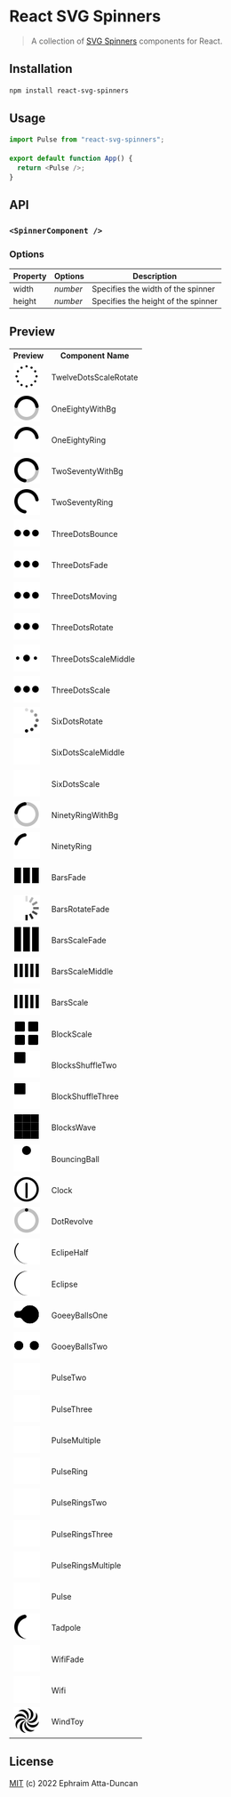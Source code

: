 # React SVG Spinners

> A collection of [SVG Spinners](https://github.com/n3r4zzurr0/svg-spinners) components for React.

## Installation

```sh
npm install react-svg-spinners
```

## Usage

```js
import Pulse from "react-svg-spinners";

export default function App() {
  return <Pulse />;
}
```

## API

### `<SpinnerComponent />`

### Options

| Property | Options  | Description                         |
| -------- | -------- | ----------------------------------- |
| width    | _number_ | Specifies the width of the spinner  |
| height   | _number_ | Specifies the height of the spinner |

## Preview

<table>
  <tr>
    <th>Preview</th>
    <th>Component Name</th>
  </tr>
  <tr>
    <td>
      <a href="https://github.com/n3r4zzurr0/svg-spinners/blob/main/svg/12-dots-scale-rotate.svg"
        ><picture
          ><source
            media="(prefers-color-scheme: dark)"
            srcset="
              https://raw.githubusercontent.com/n3r4zzurr0/svg-spinners/main/preview/12-dots-scale-rotate-white-36.svg
            " />
          <img
            src="https://raw.githubusercontent.com/n3r4zzurr0/svg-spinners/main/preview/12-dots-scale-rotate-black-36.svg" /></picture
      ></a>
    </td>
    <td>TwelveDotsScaleRotate</td>
  </tr>
  <tr>
    <td>
      <a href="https://github.com/n3r4zzurr0/svg-spinners/blob/main/svg/180-ring-with-bg.svg"
        ><picture
          ><source
            media="(prefers-color-scheme: dark)"
            srcset="
              https://raw.githubusercontent.com/n3r4zzurr0/svg-spinners/main/preview/180-ring-with-bg-white-36.svg
            " />
          <img
            src="https://raw.githubusercontent.com/n3r4zzurr0/svg-spinners/main/preview/180-ring-with-bg-black-36.svg" /></picture
      ></a>
    </td>
    <td>OneEightyWithBg</td>
  </tr>
  <tr>
    <td>
      <a href="https://github.com/n3r4zzurr0/svg-spinners/blob/main/svg/180-ring.svg"
        ><picture
          ><source
            media="(prefers-color-scheme: dark)"
            srcset="
              https://raw.githubusercontent.com/n3r4zzurr0/svg-spinners/main/preview/180-ring-white-36.svg
            " />
          <img
            src="https://raw.githubusercontent.com/n3r4zzurr0/svg-spinners/main/preview/180-ring-black-36.svg" /></picture
      ></a>
    </td>
    <td>OneEightyRing</td>
  </tr>
  <tr>
    <td>
      <a href="https://github.com/n3r4zzurr0/svg-spinners/blob/main/svg/270-ring-with-bg.svg"
        ><picture
          ><source
            media="(prefers-color-scheme: dark)"
            srcset="
              https://raw.githubusercontent.com/n3r4zzurr0/svg-spinners/main/preview/270-ring-with-bg-white-36.svg
            " />
          <img
            src="https://raw.githubusercontent.com/n3r4zzurr0/svg-spinners/main/preview/270-ring-with-bg-black-36.svg" /></picture
      ></a>
    </td>
    <td>TwoSeventyWithBg</td>
  </tr>
  <tr>
    <td>
      <a href="https://github.com/n3r4zzurr0/svg-spinners/blob/main/svg/270-ring.svg"
        ><picture
          ><source
            media="(prefers-color-scheme: dark)"
            srcset="
              https://raw.githubusercontent.com/n3r4zzurr0/svg-spinners/main/preview/270-ring-white-36.svg
            " />
          <img
            src="https://raw.githubusercontent.com/n3r4zzurr0/svg-spinners/main/preview/270-ring-black-36.svg" /></picture
      ></a>
    </td>
    <td>TwoSeventyRing</td>
  </tr>
  <tr>
    <td>
      <a href="https://github.com/n3r4zzurr0/svg-spinners/blob/main/svg/3-dots-bounce.svg"
        ><picture
          ><source
            media="(prefers-color-scheme: dark)"
            srcset="
              https://raw.githubusercontent.com/n3r4zzurr0/svg-spinners/main/preview/3-dots-bounce-white-36.svg
            " />
          <img
            src="https://raw.githubusercontent.com/n3r4zzurr0/svg-spinners/main/preview/3-dots-bounce-black-36.svg" /></picture
      ></a>
    </td>
    <td>ThreeDotsBounce</td>
  </tr>
  <tr>
    <td>
      <a href="https://github.com/n3r4zzurr0/svg-spinners/blob/main/svg/3-dots-fade.svg"
        ><picture
          ><source
            media="(prefers-color-scheme: dark)"
            srcset="
              https://raw.githubusercontent.com/n3r4zzurr0/svg-spinners/main/preview/3-dots-fade-white-36.svg
            " />
          <img
            src="https://raw.githubusercontent.com/n3r4zzurr0/svg-spinners/main/preview/3-dots-fade-black-36.svg" /></picture
      ></a>
    </td>
    <td>ThreeDotsFade</td>
  </tr>
  <tr>
    <td>
      <a href="https://github.com/n3r4zzurr0/svg-spinners/blob/main/svg/3-dots-moving.svg"
        ><picture
          ><source
            media="(prefers-color-scheme: dark)"
            srcset="
              https://raw.githubusercontent.com/n3r4zzurr0/svg-spinners/main/preview/3-dots-moving-white-36.svg
            " />
          <img
            src="https://raw.githubusercontent.com/n3r4zzurr0/svg-spinners/main/preview/3-dots-moving-black-36.svg" /></picture
      ></a>
    </td>
    <td>ThreeDotsMoving</td>
  </tr>
  <tr>
    <td>
      <a href="https://github.com/n3r4zzurr0/svg-spinners/blob/main/svg/3-dots-rotate.svg"
        ><picture
          ><source
            media="(prefers-color-scheme: dark)"
            srcset="
              https://raw.githubusercontent.com/n3r4zzurr0/svg-spinners/main/preview/3-dots-rotate-white-36.svg
            " />
          <img
            src="https://raw.githubusercontent.com/n3r4zzurr0/svg-spinners/main/preview/3-dots-rotate-black-36.svg" /></picture
      ></a>
    </td>
    <td>ThreeDotsRotate</td>
  </tr>
  <tr>
    <td>
      <a href="https://github.com/n3r4zzurr0/svg-spinners/blob/main/svg/3-dots-scale-middle.svg"
        ><picture
          ><source
            media="(prefers-color-scheme: dark)"
            srcset="
              https://raw.githubusercontent.com/n3r4zzurr0/svg-spinners/main/preview/3-dots-scale-middle-white-36.svg
            " />
          <img
            src="https://raw.githubusercontent.com/n3r4zzurr0/svg-spinners/main/preview/3-dots-scale-middle-black-36.svg" /></picture
      ></a>
    </td>
    <td>ThreeDotsScaleMiddle</td>
  </tr>
  <tr>
    <td>
      <a href="https://github.com/n3r4zzurr0/svg-spinners/blob/main/svg/3-dots-scale.svg"
        ><picture
          ><source
            media="(prefers-color-scheme: dark)"
            srcset="
              https://raw.githubusercontent.com/n3r4zzurr0/svg-spinners/main/preview/3-dots-scale-white-36.svg
            " />
          <img
            src="https://raw.githubusercontent.com/n3r4zzurr0/svg-spinners/main/preview/3-dots-scale-black-36.svg" /></picture
      ></a>
    </td>
    <td>ThreeDotsScale</td>
  </tr>
  <tr>
    <td>
      <a href="https://github.com/n3r4zzurr0/svg-spinners/blob/main/svg/6-dots-rotate.svg"
        ><picture
          ><source
            media="(prefers-color-scheme: dark)"
            srcset="
              https://raw.githubusercontent.com/n3r4zzurr0/svg-spinners/main/preview/6-dots-rotate-white-36.svg
            " />
          <img
            src="https://raw.githubusercontent.com/n3r4zzurr0/svg-spinners/main/preview/6-dots-rotate-black-36.svg" /></picture
      ></a>
    </td>
    <td>SixDotsRotate</td>
  </tr>
  <tr>
    <td>
      <a href="https://github.com/n3r4zzurr0/svg-spinners/blob/main/svg/6-dots-scale-middle.svg"
        ><picture
          ><source
            media="(prefers-color-scheme: dark)"
            srcset="
              https://raw.githubusercontent.com/n3r4zzurr0/svg-spinners/main/preview/6-dots-scale-middle-white-36.svg
            " />
          <img
            src="https://raw.githubusercontent.com/n3r4zzurr0/svg-spinners/main/preview/6-dots-scale-middle-black-36.svg" /></picture
      ></a>
    </td>
    <td>SixDotsScaleMiddle</td>
  </tr>
  <tr>
    <td>
      <a href="https://github.com/n3r4zzurr0/svg-spinners/blob/main/svg/6-dots-scale.svg"
        ><picture
          ><source
            media="(prefers-color-scheme: dark)"
            srcset="
              https://raw.githubusercontent.com/n3r4zzurr0/svg-spinners/main/preview/6-dots-scale-white-36.svg
            " />
          <img
            src="https://raw.githubusercontent.com/n3r4zzurr0/svg-spinners/main/preview/6-dots-scale-black-36.svg" /></picture
      ></a>
    </td>
    <td>SixDotsScale</td>
  </tr>
  <tr>
    <td>
      <a href="https://github.com/n3r4zzurr0/svg-spinners/blob/main/svg/90-ring-with-bg.svg"
        ><picture
          ><source
            media="(prefers-color-scheme: dark)"
            srcset="
              https://raw.githubusercontent.com/n3r4zzurr0/svg-spinners/main/preview/90-ring-with-bg-white-36.svg
            " />
          <img
            src="https://raw.githubusercontent.com/n3r4zzurr0/svg-spinners/main/preview/90-ring-with-bg-black-36.svg" /></picture
      ></a>
    </td>
    <td>NinetyRingWithBg</td>
  </tr>
  <tr>
    <td>
      <a href="https://github.com/n3r4zzurr0/svg-spinners/blob/main/svg/90-ring.svg"
        ><picture
          ><source
            media="(prefers-color-scheme: dark)"
            srcset="
              https://raw.githubusercontent.com/n3r4zzurr0/svg-spinners/main/preview/90-ring-white-36.svg
            " />
          <img
            src="https://raw.githubusercontent.com/n3r4zzurr0/svg-spinners/main/preview/90-ring-black-36.svg" /></picture
      ></a>
    </td>
    <td>NinetyRing</td>
  </tr>
  <tr>
    <td>
      <a href="https://github.com/n3r4zzurr0/svg-spinners/blob/main/svg/bars-fade.svg"
        ><picture
          ><source
            media="(prefers-color-scheme: dark)"
            srcset="
              https://raw.githubusercontent.com/n3r4zzurr0/svg-spinners/main/preview/bars-fade-white-36.svg
            " />
          <img
            src="https://raw.githubusercontent.com/n3r4zzurr0/svg-spinners/main/preview/bars-fade-black-36.svg" /></picture
      ></a>
    </td>
    <td>BarsFade</td>
  </tr>
  <tr>
    <td>
      <a href="https://github.com/n3r4zzurr0/svg-spinners/blob/main/svg/bars-rotate-fade.svg"
        ><picture
          ><source
            media="(prefers-color-scheme: dark)"
            srcset="
              https://raw.githubusercontent.com/n3r4zzurr0/svg-spinners/main/preview/bars-rotate-fade-white-36.svg
            " />
          <img
            src="https://raw.githubusercontent.com/n3r4zzurr0/svg-spinners/main/preview/bars-rotate-fade-black-36.svg" /></picture
      ></a>
    </td>
    <td>BarsRotateFade</td>
  </tr>
  <tr>
    <td>
      <a href="https://github.com/n3r4zzurr0/svg-spinners/blob/main/svg/bars-scale-fade.svg"
        ><picture
          ><source
            media="(prefers-color-scheme: dark)"
            srcset="
              https://raw.githubusercontent.com/n3r4zzurr0/svg-spinners/main/preview/bars-scale-fade-white-36.svg
            " />
          <img
            src="https://raw.githubusercontent.com/n3r4zzurr0/svg-spinners/main/preview/bars-scale-fade-black-36.svg" /></picture
      ></a>
    </td>
    <td>BarsScaleFade</td>
  </tr>
  <tr>
    <td>
      <a href="https://github.com/n3r4zzurr0/svg-spinners/blob/main/svg/bars-scale-middle.svg"
        ><picture
          ><source
            media="(prefers-color-scheme: dark)"
            srcset="
              https://raw.githubusercontent.com/n3r4zzurr0/svg-spinners/main/preview/bars-scale-middle-white-36.svg
            " />
          <img
            src="https://raw.githubusercontent.com/n3r4zzurr0/svg-spinners/main/preview/bars-scale-middle-black-36.svg" /></picture
      ></a>
    </td>
    <td>BarsScaleMiddle</td>
  </tr>
  <tr>
    <td>
      <a href="https://github.com/n3r4zzurr0/svg-spinners/blob/main/svg/bars-scale.svg"
        ><picture
          ><source
            media="(prefers-color-scheme: dark)"
            srcset="
              https://raw.githubusercontent.com/n3r4zzurr0/svg-spinners/main/preview/bars-scale-white-36.svg
            " />
          <img
            src="https://raw.githubusercontent.com/n3r4zzurr0/svg-spinners/main/preview/bars-scale-black-36.svg" /></picture
      ></a>
    </td>
    <td>BarsScale</td>
  </tr>
  <tr>
    <td>
      <a href="https://github.com/n3r4zzurr0/svg-spinners/blob/main/svg/blocks-scale.svg"
        ><picture
          ><source
            media="(prefers-color-scheme: dark)"
            srcset="
              https://raw.githubusercontent.com/n3r4zzurr0/svg-spinners/main/preview/blocks-scale-white-36.svg
            " />
          <img
            src="https://raw.githubusercontent.com/n3r4zzurr0/svg-spinners/main/preview/blocks-scale-black-36.svg" /></picture
      ></a>
    </td>
    <td>BlockScale</td>
  </tr>
  <tr>
    <td>
      <a href="https://github.com/n3r4zzurr0/svg-spinners/blob/main/svg/blocks-shuffle-2.svg"
        ><picture
          ><source
            media="(prefers-color-scheme: dark)"
            srcset="
              https://raw.githubusercontent.com/n3r4zzurr0/svg-spinners/main/preview/blocks-shuffle-2-white-36.svg
            " />
          <img
            src="https://raw.githubusercontent.com/n3r4zzurr0/svg-spinners/main/preview/blocks-shuffle-2-black-36.svg" /></picture
      ></a>
    </td>
    <td>BlocksShuffleTwo</td>
  </tr>
  <tr>
    <td>
      <a href="https://github.com/n3r4zzurr0/svg-spinners/blob/main/svg/blocks-shuffle-3.svg"
        ><picture
          ><source
            media="(prefers-color-scheme: dark)"
            srcset="
              https://raw.githubusercontent.com/n3r4zzurr0/svg-spinners/main/preview/blocks-shuffle-3-white-36.svg
            " />
          <img
            src="https://raw.githubusercontent.com/n3r4zzurr0/svg-spinners/main/preview/blocks-shuffle-3-black-36.svg" /></picture
      ></a>
    </td>
    <td>BlockShuffleThree</td>
  </tr>
  <tr>
    <td>
      <a href="https://github.com/n3r4zzurr0/svg-spinners/blob/main/svg/blocks-wave.svg"
        ><picture
          ><source
            media="(prefers-color-scheme: dark)"
            srcset="
              https://raw.githubusercontent.com/n3r4zzurr0/svg-spinners/main/preview/blocks-wave-white-36.svg
            " />
          <img
            src="https://raw.githubusercontent.com/n3r4zzurr0/svg-spinners/main/preview/blocks-wave-black-36.svg" /></picture
      ></a>
    </td>
    <td>BlocksWave</td>
  </tr>
  <tr>
    <td>
      <a href="https://github.com/n3r4zzurr0/svg-spinners/blob/main/svg/bouncing-ball.svg"
        ><picture
          ><source
            media="(prefers-color-scheme: dark)"
            srcset="
              https://raw.githubusercontent.com/n3r4zzurr0/svg-spinners/main/preview/bouncing-ball-white-36.svg
            " />
          <img
            src="https://raw.githubusercontent.com/n3r4zzurr0/svg-spinners/main/preview/bouncing-ball-black-36.svg" /></picture
      ></a>
    </td>
    <td>BouncingBall</td>
  </tr>
  <tr>
    <td>
      <a href="https://github.com/n3r4zzurr0/svg-spinners/blob/main/svg/clock.svg"
        ><picture
          ><source
            media="(prefers-color-scheme: dark)"
            srcset="
              https://raw.githubusercontent.com/n3r4zzurr0/svg-spinners/main/preview/clock-white-36.svg
            " />
          <img
            src="https://raw.githubusercontent.com/n3r4zzurr0/svg-spinners/main/preview/clock-black-36.svg" /></picture
      ></a>
    </td>
    <td>Clock</td>
  </tr>
  <tr>
    <td>
      <a href="https://github.com/n3r4zzurr0/svg-spinners/blob/main/svg/dot-revolve.svg"
        ><picture
          ><source
            media="(prefers-color-scheme: dark)"
            srcset="
              https://raw.githubusercontent.com/n3r4zzurr0/svg-spinners/main/preview/dot-revolve-white-36.svg
            " />
          <img
            src="https://raw.githubusercontent.com/n3r4zzurr0/svg-spinners/main/preview/dot-revolve-black-36.svg" /></picture
      ></a>
    </td>
    <td>DotRevolve</td>
  </tr>
  <tr>
    <td>
      <a href="https://github.com/n3r4zzurr0/svg-spinners/blob/main/svg/eclipse-half.svg"
        ><picture
          ><source
            media="(prefers-color-scheme: dark)"
            srcset="
              https://raw.githubusercontent.com/n3r4zzurr0/svg-spinners/main/preview/eclipse-half-white-36.svg
            " />
          <img
            src="https://raw.githubusercontent.com/n3r4zzurr0/svg-spinners/main/preview/eclipse-half-black-36.svg" /></picture
      ></a>
    </td>
    <td>EclipeHalf</td>
  </tr>
  <tr>
    <td>
      <a href="https://github.com/n3r4zzurr0/svg-spinners/blob/main/svg/eclipse.svg"
        ><picture
          ><source
            media="(prefers-color-scheme: dark)"
            srcset="
              https://raw.githubusercontent.com/n3r4zzurr0/svg-spinners/main/preview/eclipse-white-36.svg
            " />
          <img
            src="https://raw.githubusercontent.com/n3r4zzurr0/svg-spinners/main/preview/eclipse-black-36.svg" /></picture
      ></a>
    </td>
    <td>Eclipse</td>
  </tr>
  <tr>
    <td>
      <a href="https://github.com/n3r4zzurr0/svg-spinners/blob/main/svg/gooey-balls-1.svg"
        ><picture
          ><source
            media="(prefers-color-scheme: dark)"
            srcset="
              https://raw.githubusercontent.com/n3r4zzurr0/svg-spinners/main/preview/gooey-balls-1-white-36.svg
            " />
          <img
            src="https://raw.githubusercontent.com/n3r4zzurr0/svg-spinners/main/preview/gooey-balls-1-black-36.svg" /></picture
      ></a>
    </td>
    <td>GoeeyBallsOne</td>
  </tr>
  <tr>
    <td>
      <a href="https://github.com/n3r4zzurr0/svg-spinners/blob/main/svg/gooey-balls-2.svg"
        ><picture
          ><source
            media="(prefers-color-scheme: dark)"
            srcset="
              https://raw.githubusercontent.com/n3r4zzurr0/svg-spinners/main/preview/gooey-balls-2-white-36.svg
            " />
          <img
            src="https://raw.githubusercontent.com/n3r4zzurr0/svg-spinners/main/preview/gooey-balls-2-black-36.svg" /></picture
      ></a>
    </td>
    <td>GooeyBallsTwo</td>
  </tr>
  <tr>
    <td>
      <a href="https://github.com/n3r4zzurr0/svg-spinners/blob/main/svg/pulse-2.svg"
        ><picture
          ><source
            media="(prefers-color-scheme: dark)"
            srcset="
              https://raw.githubusercontent.com/n3r4zzurr0/svg-spinners/main/preview/pulse-2-white-36.svg
            " />
          <img
            src="https://raw.githubusercontent.com/n3r4zzurr0/svg-spinners/main/preview/pulse-2-black-36.svg" /></picture
      ></a>
    </td>
    <td>PulseTwo</td>
  </tr>
  <tr>
    <td>
      <a href="https://github.com/n3r4zzurr0/svg-spinners/blob/main/svg/pulse-3.svg"
        ><picture
          ><source
            media="(prefers-color-scheme: dark)"
            srcset="
              https://raw.githubusercontent.com/n3r4zzurr0/svg-spinners/main/preview/pulse-3-white-36.svg
            " />
          <img
            src="https://raw.githubusercontent.com/n3r4zzurr0/svg-spinners/main/preview/pulse-3-black-36.svg" /></picture
      ></a>
    </td>
    <td>PulseThree</td>
  </tr>
  <tr>
    <td>
      <a href="https://github.com/n3r4zzurr0/svg-spinners/blob/main/svg/pulse-multiple.svg"
        ><picture
          ><source
            media="(prefers-color-scheme: dark)"
            srcset="
              https://raw.githubusercontent.com/n3r4zzurr0/svg-spinners/main/preview/pulse-multiple-white-36.svg
            " />
          <img
            src="https://raw.githubusercontent.com/n3r4zzurr0/svg-spinners/main/preview/pulse-multiple-black-36.svg" /></picture
      ></a>
    </td>
    <td>PulseMultiple</td>
  </tr>
  <tr>
    <td>
      <a href="https://github.com/n3r4zzurr0/svg-spinners/blob/main/svg/pulse-ring.svg"
        ><picture
          ><source
            media="(prefers-color-scheme: dark)"
            srcset="
              https://raw.githubusercontent.com/n3r4zzurr0/svg-spinners/main/preview/pulse-ring-white-36.svg
            " />
          <img
            src="https://raw.githubusercontent.com/n3r4zzurr0/svg-spinners/main/preview/pulse-ring-black-36.svg" /></picture
      ></a>
    </td>
    <td>PulseRing</td>
  </tr>
  <tr>
    <td>
      <a href="https://github.com/n3r4zzurr0/svg-spinners/blob/main/svg/pulse-rings-2.svg"
        ><picture
          ><source
            media="(prefers-color-scheme: dark)"
            srcset="
              https://raw.githubusercontent.com/n3r4zzurr0/svg-spinners/main/preview/pulse-rings-2-white-36.svg
            " />
          <img
            src="https://raw.githubusercontent.com/n3r4zzurr0/svg-spinners/main/preview/pulse-rings-2-black-36.svg" /></picture
      ></a>
    </td>
    <td>PulseRingsTwo</td>
  </tr>
  <tr>
    <td>
      <a href="https://github.com/n3r4zzurr0/svg-spinners/blob/main/svg/pulse-rings-3.svg"
        ><picture
          ><source
            media="(prefers-color-scheme: dark)"
            srcset="
              https://raw.githubusercontent.com/n3r4zzurr0/svg-spinners/main/preview/pulse-rings-3-white-36.svg
            " />
          <img
            src="https://raw.githubusercontent.com/n3r4zzurr0/svg-spinners/main/preview/pulse-rings-3-black-36.svg" /></picture
      ></a>
    </td>
    <td>PulseRingsThree</td>
  </tr>
  <tr>
    <td>
      <a href="https://github.com/n3r4zzurr0/svg-spinners/blob/main/svg/pulse-rings-multiple.svg"
        ><picture
          ><source
            media="(prefers-color-scheme: dark)"
            srcset="
              https://raw.githubusercontent.com/n3r4zzurr0/svg-spinners/main/preview/pulse-rings-multiple-white-36.svg
            " />
          <img
            src="https://raw.githubusercontent.com/n3r4zzurr0/svg-spinners/main/preview/pulse-rings-multiple-black-36.svg" /></picture
      ></a>
    </td>
    <td>PulseRingsMultiple</td>
  </tr>
  <tr>
    <td>
      <a href="https://github.com/n3r4zzurr0/svg-spinners/blob/main/svg/pulse.svg"
        ><picture
          ><source
            media="(prefers-color-scheme: dark)"
            srcset="
              https://raw.githubusercontent.com/n3r4zzurr0/svg-spinners/main/preview/pulse-white-36.svg
            " />
          <img
            src="https://raw.githubusercontent.com/n3r4zzurr0/svg-spinners/main/preview/pulse-black-36.svg" /></picture
      ></a>
    </td>
    <td>Pulse</td>
  </tr>
  <tr>
    <td>
      <a href="https://github.com/n3r4zzurr0/svg-spinners/blob/main/svg/tadpole.svg"
        ><picture
          ><source
            media="(prefers-color-scheme: dark)"
            srcset="
              https://raw.githubusercontent.com/n3r4zzurr0/svg-spinners/main/preview/tadpole-white-36.svg
            " />
          <img
            src="https://raw.githubusercontent.com/n3r4zzurr0/svg-spinners/main/preview/tadpole-black-36.svg" /></picture
      ></a>
    </td>
    <td>Tadpole</td>
  </tr>
  <tr>
    <td>
      <a href="https://github.com/n3r4zzurr0/svg-spinners/blob/main/svg/wifi-fade.svg"
        ><picture
          ><source
            media="(prefers-color-scheme: dark)"
            srcset="
              https://raw.githubusercontent.com/n3r4zzurr0/svg-spinners/main/preview/wifi-fade-white-36.svg
            " />
          <img
            src="https://raw.githubusercontent.com/n3r4zzurr0/svg-spinners/main/preview/wifi-fade-black-36.svg" /></picture
      ></a>
    </td>
    <td>WifiFade</td>
  </tr>
  <tr>
    <td>
      <a href="https://github.com/n3r4zzurr0/svg-spinners/blob/main/svg/wifi.svg"
        ><picture
          ><source
            media="(prefers-color-scheme: dark)"
            srcset="
              https://raw.githubusercontent.com/n3r4zzurr0/svg-spinners/main/preview/wifi-white-36.svg
            " />
          <img
            src="https://raw.githubusercontent.com/n3r4zzurr0/svg-spinners/main/preview/wifi-black-36.svg" /></picture
      ></a>
    </td>
    <td>Wifi</td>
  </tr>
  <tr>
    <td>
      <a href="https://github.com/n3r4zzurr0/svg-spinners/blob/main/svg/wind-toy.svg"
        ><picture
          ><source
            media="(prefers-color-scheme: dark)"
            srcset="
              https://raw.githubusercontent.com/n3r4zzurr0/svg-spinners/main/preview/wind-toy-white-36.svg
            " />
          <img
            src="https://raw.githubusercontent.com/n3r4zzurr0/svg-spinners/main/preview/wind-toy-black-36.svg" /></picture
      ></a>
    </td>
    <td>WindToy</td>
  </tr>
</table>

## License

[MIT](https://github.com/dephraiim/react-svg-spinner/blob/master/LICENSE) (c) 2022 Ephraim Atta-Duncan
